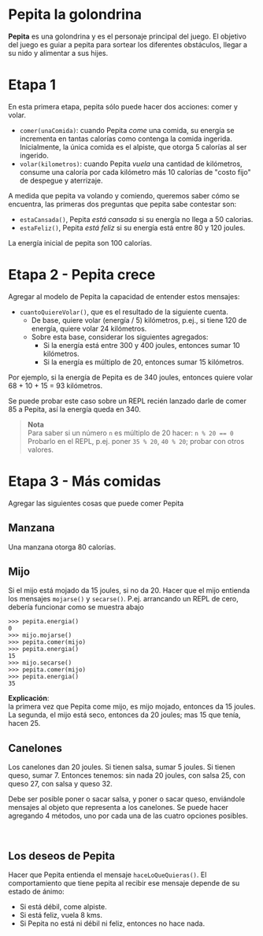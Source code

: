 # Pepita la golondrina
**Pepita** es una golondrina y es el personaje principal del juego. 
El objetivo del juego es guiar a pepita para sortear los diferentes obstáculos, llegar a su nido y alimentar a sus hijes.

# Etapa 1
En esta primera etapa, pepita sólo puede hacer dos acciones: comer y volar.
- `comer(unaComida)`: cuando Pepita _come_ una comida, su energía se incrementa en tantas calorías como contenga la comida ingerida.
  Inicialmente, la única comida es el alpiste, que otorga 5 calorías al ser ingerido.
- `volar(kilometros)`: cuando Pepita _vuela_ una cantidad de kilómetros, consume una caloría por cada kilómetro más 10 calorías de "costo fijo" de despegue y aterrizaje.

A medida que pepita va volando y comiendo, queremos saber cómo se encuentra, las primeras dos preguntas que pepita sabe contestar son:
- `estaCansada()`, Pepita _está cansada_ si su energía no llega a 50 calorias.
- `estaFeliz()`, Pepita _está feliz_ si su energía está entre 80 y 120 joules.

La energía inicial de pepita son 100 calorías.

# Etapa 2 - Pepita crece

Agregar al modelo de Pepita la capacidad de entender estos mensajes:
- `cuantoQuiereVolar()`, que es el resultado de la siguiente cuenta. <br> 
  - De base, quiere volar (energía / 5) kilómetros, p.ej., si tiene 120 de energía, quiere volar 24 kilómetros. 
  - Sobre esta base, considerar los siguientes agregados:
    - Si la energía está entre 300 y 400 joules, entonces sumar 10  kilómetros.
    - Si la energía es múltiplo de 20, entonces sumar 15 kilómetros. 
  
Por ejemplo, si la energía de Pepita es de 340 joules, entonces quiere volar 68 + 10 + 15 = 93 kilómetros. 
 
Se puede probar este caso sobre un REPL recién lanzado darle de comer 85 a Pepita, así la energía queda en 340.

> **Nota** <br>
> Para saber si un número `n` es múltiplo de 20 hacer: `n % 20 == 0` <br>
> Probarlo en el REPL, p.ej. poner `35 % 20`, `40 % 20`; probar con otros valores.

# Etapa 3 - Más comidas
Agregar las siguientes cosas que puede comer Pepita

## Manzana
Una manzana otorga 80 calorías.

## Mijo

Si el mijo está mojado da 15 joules, si no da 20. 
Hacer que el mijo entienda los mensajes `mojarse()` y `secarse()`.
P.ej. arrancando un REPL de cero, debería funcionar como se muestra abajo
  
```
>>> pepita.energia()
0
>>> mijo.mojarse()
>>> pepita.comer(mijo)
>>> pepita.energia()
15
>>> mijo.secarse()
>>> pepita.comer(mijo)
>>> pepita.energia()
35
```

**Explicación**: <br> 
la primera vez que Pepita come mijo, es mijo mojado, entonces da 15 joules.
La segunda, el mijo está seco, entonces da 20 joules; mas 15 que tenía, hacen 25.

## Canelones
Los canelones dan 20 joules. Si tienen salsa, sumar 5 joules. Si tienen queso, sumar 7.
Entonces tenemos: sin nada 20 joules, con salsa 25, con queso 27, con salsa y queso 32.

Debe ser posible poner o sacar salsa, y poner o sacar queso, enviándole mensajes al objeto que representa a los canelones. Se puede hacer agregando 4 métodos, uno por cada una de las cuatro opciones posibles.

<br>

## Los deseos de Pepita

Hacer que Pepita entienda el mensaje `haceLoQueQuieras()`. El comportamiento que tiene pepita al recibir ese mensaje depende de su estado de ánimo:
- Si está débil, come alpiste.
- Si está feliz, vuela 8 kms. 
- Si Pepita no está ni débil ni feliz, entonces no hace nada.


